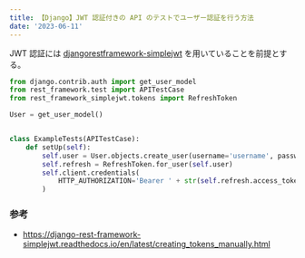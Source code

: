 ```yaml
---
title: 【Django】JWT 認証付きの API のテストでユーザー認証を行う方法
date: '2023-06-11'
---
```


JWT 認証には [djangorestframework-simplejwt](https://github.com/jazzband/djangorestframework-simplejwt) を用いていることを前提とする。

```python
from django.contrib.auth import get_user_model
from rest_framework.test import APITestCase
from rest_framework_simplejwt.tokens import RefreshToken

User = get_user_model()


class ExampleTests(APITestCase):
    def setUp(self):
        self.user = User.objects.create_user(username='username', password='password')
        self.refresh = RefreshToken.for_user(self.user)
        self.client.credentials(
            HTTP_AUTHORIZATION='Bearer ' + str(self.refresh.access_token)
        )
```

### 参考

- https://django-rest-framework-simplejwt.readthedocs.io/en/latest/creating_tokens_manually.html
